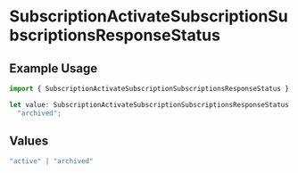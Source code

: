 # SubscriptionActivateSubscriptionSubscriptionsResponseStatus

## Example Usage

```typescript
import { SubscriptionActivateSubscriptionSubscriptionsResponseStatus } from "jani-payments/models/operations";

let value: SubscriptionActivateSubscriptionSubscriptionsResponseStatus =
  "archived";
```

## Values

```typescript
"active" | "archived"
```
